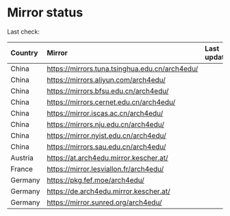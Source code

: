 <script src="./time.js"></script>
# Mirror status
Last check: <script type="text/javascript">localize(1724351233.4797351);</script>

|Country|Mirror|Last update|
|:------|:-----|:----------|
|China|https://mirrors.tuna.tsinghua.edu.cn/arch4edu/|<script type="text/javascript">localize(1724308730);</script>|
|China|https://mirrors.aliyun.com/arch4edu/|<script type="text/javascript">localize(1724308730);</script>|
|China|https://mirrors.bfsu.edu.cn/arch4edu/|<script type="text/javascript">localize(1724308730);</script>|
|China|https://mirrors.cernet.edu.cn/arch4edu/|<script type="text/javascript">localize(1724308730);</script>|
|China|https://mirror.iscas.ac.cn/arch4edu/|<script type="text/javascript">localize(1724308730);</script>|
|China|https://mirrors.nju.edu.cn/arch4edu/|<script type="text/javascript">localize(1724265560);</script>|
|China|https://mirror.nyist.edu.cn/arch4edu/|<script type="text/javascript">localize(1724308730);</script>|
|China|https://mirrors.sau.edu.cn/arch4edu/|<script type="text/javascript">localize(1724308730);</script>|
|Austria|https://at.arch4edu.mirror.kescher.at/|<script type="text/javascript">localize(1724308730);</script>|
|France|https://mirror.lesviallon.fr/arch4edu/|<script type="text/javascript">localize(1724308730);</script>|
|Germany|https://pkg.fef.moe/arch4edu/|<script type="text/javascript">localize(1724308730);</script>|
|Germany|https://de.arch4edu.mirror.kescher.at/|<script type="text/javascript">localize(1724308730);</script>|
|Germany|https://mirror.sunred.org/arch4edu/|<script type="text/javascript">localize(1724308730);</script>|

<script src="./tablefilter/tablefilter.js"></script>
<script src="./table.js"></script>